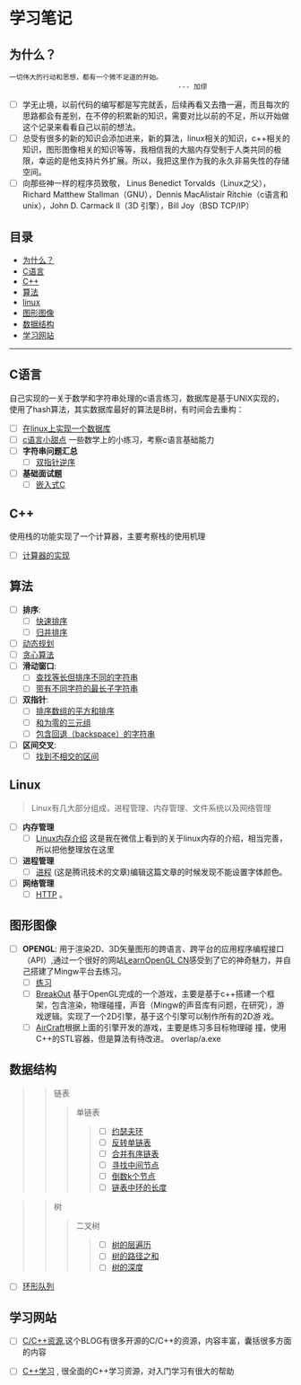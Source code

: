 # 学习笔记

## 为什么？
```
一切伟大的行动和思想，都有一个微不足道的开始。
                                          --- 加缪
```
- [ ] 学无止境，以前代码的编写都是写完就丢，后续再看又去撸一遍，而且每次的思路都会有差别，在不停的积累新的知识，需要对比以前的不足，所以开始做这个记录来看看自己以前的想法。
- [ ] 总受有很多的新的知识会添加进来，新的算法，linux相关的知识，c++相关的知识，图形图像相关的知识等等，我相信我的大脑内存受制于人类共同的极         限，幸运的是他支持片外扩展。所以，我把这里作为我的永久非易失性的存储空间。
- [ ] 向那些神一样的程序员致敬， Linus Benedict           Torvalds（Linux之父），Richard Matthew Stallman（GNU），Dennis MacAlistair Ritchie（c语言和unix），John D. Carmack II（3D 引擎），Bill Joy（BSD TCP/IP）

## 目录
- [为什么？](#为什么？)
- [C语言](#C语言)
- [C++](#C++)
- [算法](#算法)
- [linux](#linux)
- [图形图像](#图形图像)
- [数据结构](#数据结构)
- [学习网站](#学习网站)

---
## C语言
自己实现的一关于数学和字符串处理的c语言练习，数据库是基于UNIX实现的，使用了hash算法，其实数据库最好的算法是B树，有时间会去重构：
- [ ] [在linux上实现一个数据库](https://github.com/ShireHong/unix_c_db) 
- [ ] [c语言小甜点](https://github.com/ShireHong/algorithm-note/tree/master/c)
       一些数学上的小练习，考察c语言基础能力
- [ ] **字符串问题汇总**
    - [ ] [双指针逆序](https://github.com/ShireHong/algorithm-note/blob/master/string/str_reverse.c)
- [ ] **基础面试题**
    - [ ] [嵌入式C](https://github.com/ShireHong/Doraemon/blob/master/c/embedded_c/embedded_c.md)

## C++
使用栈的功能实现了一个计算器，主要考察栈的使用机理
- [ ] [计算器的实现](https://github.com/ShireHong/algorithm-note/tree/master/c%2B%2B/calculator)

## 算法
- [ ]  **排序**:
    - [ ] [快速排序](https://github.com/ShireHong/algorithm-note/tree/master/sort) 
    - [ ] [归并排序](https://github.com/ShireHong/algorithm-note/tree/master/sort)
- [ ] [动态规划](https://github.com/ShireHong/algorithm-note/tree/master/dp) 
- [ ] [贪心算法](https://github.com/ShireHong/algorithm-note/tree/master/greedy) 
- [ ] **滑动窗口**:
    - [ ] [查找等长但排序不同的字符串](https://github.com/ShireHong/Doraemon/blob/master/slide_window/find_same_string.c)
    - [ ] [带有不同字符的最长子字符串](https://github.com/ShireHong/Doraemon/blob/master/slide_window/k_different_string.c)
- [ ] **双指针**:
    - [ ] [排序数组的平方和排序](https://github.com/ShireHong/Doraemon/blob/master/two_pointers/square_sort_vector.c)
    - [ ] [和为零的三元组](https://github.com/ShireHong/Doraemon/blob/master/two_pointers/three_num_zero.c)
    - [ ] [包含回退（backspace）的字符串](https://github.com/ShireHong/Doraemon/blob/master/two_pointers/backspace_string.c)
- [ ] **区间交叉**:
    - [ ] [找到不相交的区间](https://github.com/ShireHong/Doraemon/blob/master/overlap/remove_overlap.cpp)

## Linux
 > Linux有几大部分组成，进程管理、内存管理、文件系统以及网络管理
- [ ] **内存管理**
  - [ ] [Linux内存介绍](https://github.com/ShireHong/algorithm-note/blob/master/linux/mem/linux_mem.md) 这是我在微信上看到的关于linux内存的介绍，相当完善，所以把他整理放在这里
- [ ] **进程管理**
  - [ ] [进程](https://github.com/ShireHong/Doraemon/blob/master/linux/process/process.md) (这是腾讯技术的文章)编辑这篇文章的时候发现不能设置字体颜色。
- [ ] **网络管理**
  - [ ] [HTTP](https://github.com/ShireHong/Doraemon/blob/master/linux/network/http.md) 。

## 图形图像
- [ ] **OPENGL**:
  用于渲染2D、3D矢量图形的跨语言、跨平台的应用程序编程接口（API）,通过一个很好的网站[LearnOpenGL CN](https://learnopengl-cn.github.io/)感受到了它的神奇魅力，并自己搭建了Mingw平台去练习。
    - [ ] [练习](https://github.com/ShireHong/OpenGL/tree/master/OpenGL)
    - [ ] [BreakOut](https://github.com/ShireHong/OpenGL/tree/master/my_game/breakout) 基于OpenGL完成的一个游戏，主要是基于c++搭建一个框                     架，包含渲染，物理碰撞，声音（Mingw的声音库有问题，在研究），游戏逻辑。实现了一个2D引擎，基于这个引擎可以制作所有的2D游                     戏。
    - [ ] [AirCraft](https://github.com/ShireHong/OpenGL/tree/master/my_game/aircraft)根据上面的引擎开发的游戏，主要是练习多目标物理碰                       撞，使用C++的STL容器，但是算法有待改进。
 overlap/a.exe
 ## 数据结构
 >> 链表
 >>> 单链表
 >>>> - [ ] [约瑟夫环](https://github.com/ShireHong/algorithm-note/blob/master/%E6%95%B0%E6%8D%AE%E7%BB%93%E6%9E%84/%E9%93%BE%E8%A1%A8/Josephus_list.c)
 >>>> - [ ] [反转单链表](https://github.com/ShireHong/algorithm-note/blob/master/%E6%95%B0%E6%8D%AE%E7%BB%93%E6%9E%84/%E9%93%BE%E8%A1%A8/reverse_list.c)
 >>>> - [ ] [合并有序链表](https://github.com/ShireHong/algorithm-note/blob/master/%E6%95%B0%E6%8D%AE%E7%BB%93%E6%9E%84/%E9%93%BE%E8%A1%A8/merge_sort_list.c)
 >>>> - [ ] [寻找中间节点](https://github.com/ShireHong/algorithm-note/blob/master/%E6%95%B0%E6%8D%AE%E7%BB%93%E6%9E%84/%E9%93%BE%E8%A1%A8/find_mid_node_list.c)
 >>>> - [ ] [倒数k个节点](https://github.com/ShireHong/algorithm-note/blob/master/%E6%95%B0%E6%8D%AE%E7%BB%93%E6%9E%84/%E9%93%BE%E8%A1%A8/find_bottom_k_list.c)
 >>>> - [ ] [链表中环的长度](https://github.com/ShireHong/algorithm-note/blob/master/%E6%95%B0%E6%8D%AE%E7%BB%93%E6%9E%84/%E9%93%BE%E8%A1%A8/circle_length_list.c)

 >> 树
 >>> 二叉树
 >>>> - [ ] [树的层遍历](https://github.com/ShireHong/algorithm-note/blob/master/%E6%95%B0%E6%8D%AE%E7%BB%93%E6%9E%84/%E6%A0%91/tree_traversal.c)
 >>>> - [ ] [树的路径之和](https://github.com/ShireHong/Doraemon/blob/master/%E6%95%B0%E6%8D%AE%E7%BB%93%E6%9E%84/%E6%A0%91/tree_trace_sum.c)
 >>>> - [ ] [树的深度](https://github.com/ShireHong/Doraemon/blob/master/%E6%95%B0%E6%8D%AE%E7%BB%93%E6%9E%84/%E6%A0%91/tree_depth.c)

 - [ ] [环形队列](https://github.com/ShireHong/algorithm-note/tree/master/%E6%95%B0%E6%8D%AE%E7%BB%93%E6%9E%84/%E7%8E%AF%E5%BD%A2%E9%98%9F%E5%88%97)


## 学习网站
- [ ] [C/C++资源](https://ezlippi.com/blog/2014/12/c-open-project.html),这个BLOG有很多开源的C/C++的资源，内容丰富，囊括很多方面的内容
- [ ] [C++学习](https://github.com/Light-City/CPlusPlusThings) , 很全面的C++学习资源，对入门学习有很大的帮助





